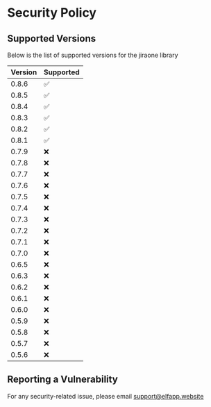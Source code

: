 # Security Policy

## Supported Versions

Below is the list of supported versions for the jiraone library

| Version | Supported          |
|---------|--------------------|
| 0.8.6   | :white_check_mark: |
| 0.8.5   | :white_check_mark: |
| 0.8.4   | :white_check_mark: |
| 0.8.3   | :white_check_mark: |
| 0.8.2   | :white_check_mark: |
| 0.8.1   | :white_check_mark: |
| 0.7.9   | :x:                |
| 0.7.8   | :x:                |
| 0.7.7   | :x:                |
| 0.7.6   | :x:                |
| 0.7.5   | :x:                |
| 0.7.4   | :x:                |
| 0.7.3   | :x:                |
| 0.7.2   | :x:                |
| 0.7.1   | :x:                |
| 0.7.0   | :x:                |
| 0.6.5   | :x:                |
| 0.6.3   | :x:                |
| 0.6.2   | :x:                |
| 0.6.1   | :x:                |
| 0.6.0   | :x:                |
| 0.5.9   | :x:                |
| 0.5.8   | :x:                |
| 0.5.7   | :x:                |
| 0.5.6   | :x:                |

## Reporting a Vulnerability

For any security-related issue, please email support@elfapp.website
